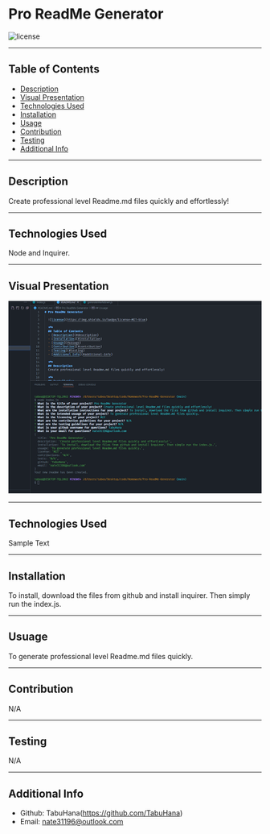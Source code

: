 # Pro ReadMe Generator

  ![license](https://img.shields.io/badge/license-MIT-blue)

  ***
  ## Table of Contents
  - [Description](#description)
  - [Visual Presentation](#visual-presentation)
  - [Technologies Used](#technologies-used)
  - [Installation](#installation)
  - [Usage](#usage)
  - [Contribution](#contribution)
  - [Testing](#testing)
  - [Additional Info](#additional-info)

  
  ***
  ## Description
  Create professional level Readme.md files quickly and effortlessly!
  
  ***
  ## Technologies Used
  Node and Inquirer.

  ***
  ## Visual Presentation
  ![VisualPresentation](images/readmeVisualPresentation.png)

  ***
  ## Technologies Used
  Sample Text

  ***
  ## Installation
  To install, download the files from github and install inquirer. Then simply run the index.js.

  ***
  ## Usuage
  To generate professional level Readme.md files quickly.

  ***
  ## Contribution
  N/A

  ***
  ## Testing
  N/A

  ***
  ## Additional Info
  - Github: TabuHana(https://github.com/TabuHana)
  - Email: nate31196@outlook.com
